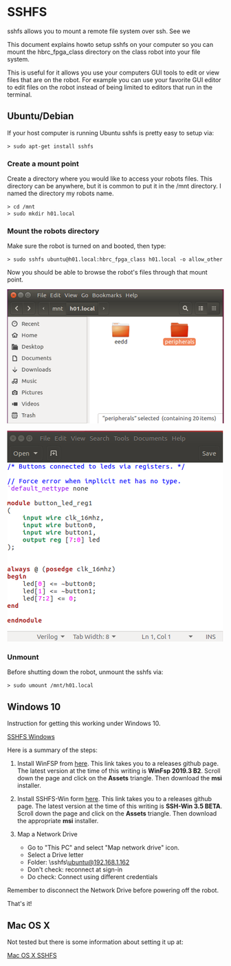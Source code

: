 # SSHFS

sshfs allows you to mount a remote file system over ssh.
See we 

This document explains howto setup sshfs on your computer
so you can mount the hbrc_fpga_class directory on the 
class robot into your file system.

This is useful for it allows you use your computers
GUI tools to edit or view files that are on the robot.
For example you can use your favorite GUI editor
to edit files on the robot instead of being limited
to editors that run in the terminal.

## Ubuntu/Debian

If your host computer is running Ubuntu sshfs is pretty
easy to setup via:

```
> sudo apt-get install sshfs
```

### Create a mount point

Create a directory where you would like to access your
robots files.  This directory can be anywhere, but
it is common to put it in the /mnt directory.  I named
the directory my robots name.

```
> cd /mnt
> sudo mkdir h01.local
```

### Mount the robots directory

Make sure the robot is turned on and booted, then type:

```
> sudo sshfs ubuntu@h01.local:hbrc_fpga_class h01.local -o allow_other
```

Now you should be able to browse the robot's files through that mount point.

![sshfs explorer](images/sshfs_explorer.png)

![sshfs gedit](images/sshfs_gedit.png)

### Unmount

Before shutting down the robot, unmount the sshfs via:


```
> sudo umount /mnt/h01.local
```

## Windows 10

Instruction for getting this working under Windows 10.

[SSHFS Windows](https://codeyarns.com/2018/05/03/how-to-mount-remote-directory-on-windows-using-sshfs-win/)

Here is a summary of the steps:

1. Install WinFSP from [here](https://github.com/billziss-gh/winfsp/releases).  This link takes you
   to a releases github page.  The latest version at the time of this writing is **WinFsp 2019.3
   B2**.  Scroll down the page and click on the **Assets** triangle. Then download the **msi**
   installer.

2. Install SSHFS-Win form [here](https://github.com/billziss-gh/sshfs-win/releases). This link takes
   you to a releases github page.  The latest version at the time of this writing is **SSH-Win 3.5
   BETA**.  Scroll down the page and click on the **Assets** triangle. Then download the appropriate
   **msi** installer.
3. Map a Network Drive
    * Go to "This PC" and select "Map network drive" icon.
    * Select a Drive letter
    * Folder: \\sshfs\ubuntu@192.168.1.162
    * Don't check: reconnect at sign-in
    * Do check: Connect using different credentials

Remember to disconnect the Network Drive before powering off the robot.

That's it!

## Mac OS X

Not tested but there is some information about setting it up at:

[Mac OS X SSHFS](https://www.digitalocean.com/community/tutorials/how-to-use-sshfs-to-mount-remote-file-systems-over-ssh)



